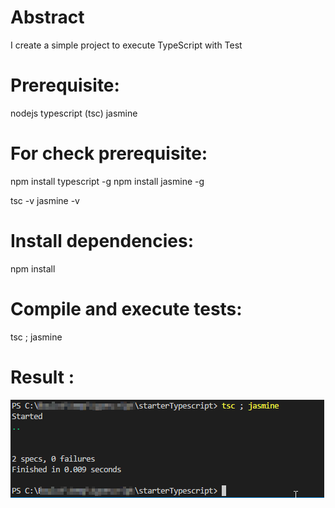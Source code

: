 # Abstract

I create a simple project to execute TypeScript with Test

# Prerequisite:

nodejs
typescript (tsc)
jasmine

# For check prerequisite:

npm install typescript -g
npm install jasmine -g

tsc -v
jasmine -v

# Install dependencies:
npm install 

# Compile and execute tests:
 tsc ; jasmine

# Result :

![Good execution](result.png)
